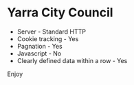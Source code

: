 # Yarra City Council

* Server - Standard HTTP
* Cookie tracking - Yes
* Pagnation - Yes
* Javascript - No
* Clearly defined data within a row - Yes

Enjoy
